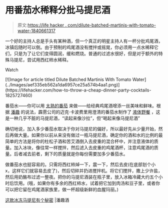 # 用番茄水稀释分批马提尼酒

> 原文:[https://life hacker . com/dilute-batched-martinis-with-tomato-water-1840661317](https://lifehacker.com/dilute-batched-martinis-with-tomato-water-1840661317)

一个好的主持人总是手头有某种酒，但一个真正的明星主持人有一杯分批鸡尾酒，冰镇后随时可以倒。由于预制的鸡尾酒没有搅拌或摇晃，你必须用一点水稀释它们，只是为了让它们变得圆润，缓和燃烧。普通的过滤水很好，但是对于额外的特殊马提尼，尝试用西红柿水稀释。

Watch

<aside data-commerce-source="inset" class="sc-16a0mhj-2 gAjHzr">[![Image for article titled Dilute Batched Martinis With Tomato Water](../Images/aef335eb562a1da6957ce25a574b4aa1.png)](https://lifehacker.com/how-to-throw-a-cheap-dinner-party-cocktails-1825727460)</aside>

番茄水——你可以用 [太熟的番茄](https://skillet.lifehacker.com/turn-overripe-tomatoes-into-tomato-water-instead-of-tra-1714564695) 来做——给经典鸡尾酒增添一丝美味和鲜味。根据 [潘趣](https://punchdrink.com/articles/this-frozen-martini-cocktail-recipe-has-a-secret/) 的说法，霹雳公司的迈克·卡波费里用澄清的番茄水制作了 [液体野餐](https://punchdrink.com/recipes/liquid-picnic/) ，这是一种几乎不脏的马提尼酒，“读起来像沙拉”，但“喝起来像马提尼酒”

确切地说，加入多少番茄水取决于你对马提尼的偏好，所以最好先从少量开始，然后再做大量。如果你以前从来没有做过一瓶马提尼酒，确定你的酒和水的比例的最简单的方法是将你的杜松子酒和苦艾酒倒入去皮重的混合杯中，并注意液体的质量。加入冰块，像往常一样搅拌，然后滤入去皮重的鸡尾酒杯，注意鸡尾酒的质量。后者减去前者，剩下的质量就是你每份需要加多少番茄水。

做番茄水也挺容易的。只需将西红柿焯一下，震一下，然后去皮(在底部划个小 x，这样它们就容易去皮了)，然后切碎并扔进搅拌机。将它们搅拌，撒上少许盐，然后用奶酪布过滤一整夜。把你的马提尼酒装在瓶子里，放入冰箱冷藏大约五个小时后饮用。(哦，如果你有多余的西红柿水，试着把它加到肉汤和豆子里，或者你可以把它留在鸡尾酒家族里，做一杯超级新鲜的血腥玛丽。)

[这款冰冻马提尼有个秘密](https://punchdrink.com/articles/this-frozen-martini-cocktail-recipe-has-a-secret/) |潘趣酒